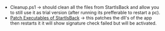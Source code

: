 - Cleanup.ps1 -> should clean all the files from StartIsBack and allow you to still use it as trial version (after running its prefferable to restart a pc).
- [Patch Executables of StartIsBack](https://github.com/WitherOrNot/StartXBack) -> this patches the dll's of the app then restarts it it will show signature check failed but will be activated.
